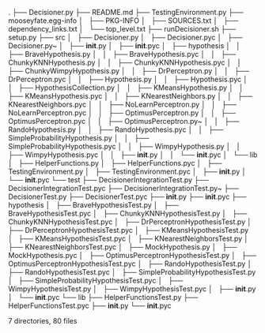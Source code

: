 .
├── Decisioner.py
├── README.md
├── TestingEnvironment.py
├── mooseyfate.egg-info
│   ├── PKG-INFO
│   ├── SOURCES.txt
│   ├── dependency_links.txt
│   └── top_level.txt
├── runDecisioner.sh
├── setup.py
├── src
│   ├── Decisioner.py
│   ├── Decisioner.pyc
│   ├── Decisioner.py~
│   ├── __init__.py
│   ├── __init__.pyc
│   ├── hypothesis
│   │   ├── BraveHypothesis.py
│   │   ├── BraveHypothesis.pyc
│   │   ├── ChunkyKNNHypothesis.py
│   │   ├── ChunkyKNNHypothesis.pyc
│   │   ├── ChunkyWimpyHypothesis.py
│   │   ├── DrPerceptron.py
│   │   ├── DrPerceptron.pyc
│   │   ├── Hypothesis.py
│   │   ├── Hypothesis.pyc
│   │   ├── HypothesisCollection.py
│   │   ├── KMeansHypothesis.py
│   │   ├── KMeansHypothesis.pyc
│   │   ├── KNearestNeighbors.py
│   │   ├── KNearestNeighbors.pyc
│   │   ├── NoLearnPerceptron.py
│   │   ├── NoLearnPerceptron.pyc
│   │   ├── OptimusPerceptron.py
│   │   ├── OptimusPerceptron.pyc
│   │   ├── OptimusPerceptron.py~
│   │   ├── RandoHypothesis.py
│   │   ├── RandoHypothesis.pyc
│   │   ├── SimpleProbabilityHypothesis.py
│   │   ├── SimpleProbabilityHypothesis.pyc
│   │   ├── WimpyHypothesis.py
│   │   ├── WimpyHypothesis.pyc
│   │   ├── __init__.py
│   │   └── __init__.pyc
│   └── lib
│       ├── HelperFunctions.py
│       ├── HelperFunctions.pyc
│       ├── TestingEnvironment.py
│       ├── TestingEnvironment.pyc
│       ├── __init__.py
│       └── __init__.pyc
└── test
    ├── DecisionerIntegrationTest.py
    ├── DecisionerIntegrationTest.pyc
    ├── DecisionerIntegrationTest.py~
    ├── DecisionerTest.py
    ├── DecisionerTest.pyc
    ├── __init__.py
    ├── __init__.pyc
    ├── hypothesis
    │   ├── BraveHypothesisTest.py
    │   ├── BraveHypothesisTest.pyc
    │   ├── ChunkyKNNHypothesisTest.py
    │   ├── ChunkyKNNHypothesisTest.pyc
    │   ├── DrPerceptronHypothesisTest.py
    │   ├── DrPerceptronHypothesisTest.pyc
    │   ├── KMeansHypothesisTest.py
    │   ├── KMeansHypothesisTest.pyc
    │   ├── KNearestNeighborsTest.py
    │   ├── KNearestNeighborsTest.pyc
    │   ├── MockHypothesis.py
    │   ├── MockHypothesis.pyc
    │   ├── OptimusPerceptronHypothesisTest.py
    │   ├── OptimusPerceptronHypothesisTest.pyc
    │   ├── RandoHypothesisTest.py
    │   ├── RandoHypothesisTest.pyc
    │   ├── SimpleProbabilityHypothesisTest.py
    │   ├── SimpleProbabilityHypothesisTest.pyc
    │   ├── WimpyHypothesisTest.py
    │   ├── WimpyHypothesisTest.pyc
    │   ├── __init__.py
    │   └── __init__.pyc
    └── lib
        ├── HelperFunctionsTest.py
        ├── HelperFunctionsTest.pyc
        ├── __init__.py
        └── __init__.pyc

7 directories, 80 files
